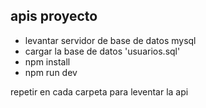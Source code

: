 ## apis proyecto

- levantar servidor de base de datos mysql
- cargar la base de datos 'usuarios.sql'
- npm install
- npm run dev

repetir en cada carpeta para leventar la api
